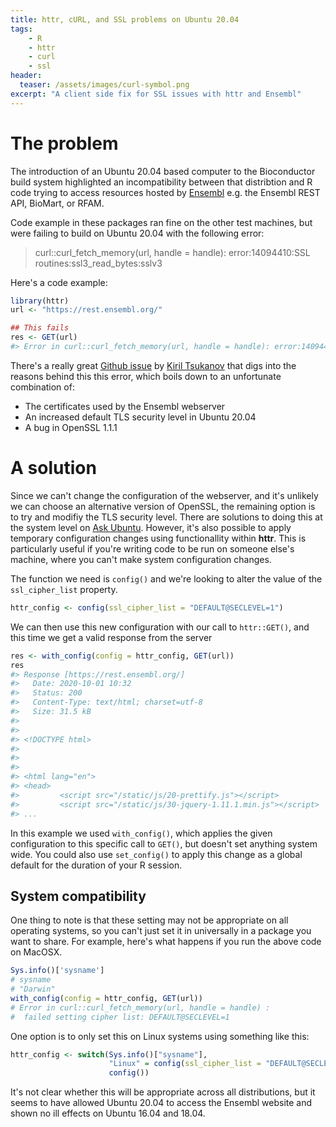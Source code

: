 ```yaml
---
title: httr, cURL, and SSL problems on Ubuntu 20.04
tags:
    - R
    - httr
    - curl
    - ssl
header:
  teaser: /assets/images/curl-symbol.png
excerpt: "A client side fix for SSL issues with httr and Ensembl"
---
```


# The problem

The introduction of an Ubuntu 20.04 based computer to the Bioconductor build system highlighted an incompatibility between that distribtion and R code trying to access resources hosted by [Ensembl](https://www.ensembl.org) e.g. the Ensembl REST API, BioMart, or RFAM.

Code example in these packages ran fine on the other test machines, but were failing to build on Ubuntu 20.04 with the following error:

> curl::curl_fetch_memory(url, handle = handle): error:14094410:SSL routines:ssl3_read_bytes:sslv3

Here's a code example:

```r
library(httr)
url <- "https://rest.ensembl.org/"

## This fails
res <- GET(url)
#> Error in curl::curl_fetch_memory(url, handle = handle): error:14094410:SSL routines:ssl3_read_bytes:sslv3 alert handshake failure
```

There's a really great [Github issue](https://github.com/Ensembl/ensembl-rest/issues/427#issue-614497457) by [Kiril Tsukanov](https://github.com/tskir) that digs into the reasons behind this this error, which boils down to an unfortunate combination of:

- The certificates used by the Ensembl webserver
- An increased default TLS security level in Ubuntu 20.04 
- A bug in OpenSSL 1.1.1

# A solution

Since we can't change the configuration of the webserver, and it's unlikely we can choose an alternative version of OpenSSL, the remaining option is to try and modifiy the TLS security level.  There are solutions to doing this at the system level on [Ask Ubuntu](https://askubuntu.com/questions/1233186/ubuntu-20-04-how-to-set-lower-ssl-security-level).  However, it's also possible to apply temporary configuration changes using functionallity within **httr**.  This is particularly useful if you're writing code to be run on someone else's machine, where you can't make system configuration changes.

The function we need is `config()` and we're looking to alter the value of the `ssl_cipher_list` property.  

```r
httr_config <- config(ssl_cipher_list = "DEFAULT@SECLEVEL=1")
```

We can then use this new configuration with our call to `httr::GET()`, and this time we get a valid response from the server

```r
res <- with_config(config = httr_config, GET(url))
res
#> Response [https://rest.ensembl.org/]
#>   Date: 2020-10-01 10:32
#>   Status: 200
#>   Content-Type: text/html; charset=utf-8
#>   Size: 31.5 kB
#> 
#> 
#> <!DOCTYPE html>
#> 
#> 
#> 
#> <html lang="en">
#> <head>
#>         <script src="/static/js/20-prettify.js"></script>
#>         <script src="/static/js/30-jquery-1.11.1.min.js"></script>
#> ...
```

In this example we used `with_config()`, which applies the given configuration to this specific call to `GET()`, but doesn't set anything system wide.  You could also use `set_config()` to apply this change as a global default for the duration of your R session.

## System compatibility

One thing to note is that these setting may not be appropriate on all operating systems, so you can't just set it in universally in a package you want to share.  For example, here's what happens if you run the above code on MacOSX.

```r
Sys.info()['sysname']
# sysname
# "Darwin"
with_config(config = httr_config, GET(url))
# Error in curl::curl_fetch_memory(url, handle = handle) :
#  failed setting cipher list: DEFAULT@SECLEVEL=1
```

One option is to only set this on Linux systems using something like this:

```r
httr_config <- switch(Sys.info()["sysname"],
                      "Linux" = config(ssl_cipher_list = "DEFAULT@SECLEVEL=1"),
                      config())
```

It's not clear whether this will be appropriate across all distributions, but it seems to have allowed Ubuntu 20.04 to access the Ensembl website and shown no ill effects on Ubuntu 16.04 and 18.04.

